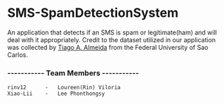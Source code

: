 # SMS-SpamDetectionSystem
An application that detects if an SMS is spam or legitimate(ham) and will deal with it appropriately. Credit to the dataset utilized in our application was collected by [Tiago A. Almeida](https://archive.ics.uci.edu/ml/datasets/sms+spam+collection) from the Federal University of Sao Carlos. 

### ----------- Team Members -----------
    rinv12      -   Loureen(Rin) Viloria
    Xiao-Lii    -   Lee Phonthongsy
